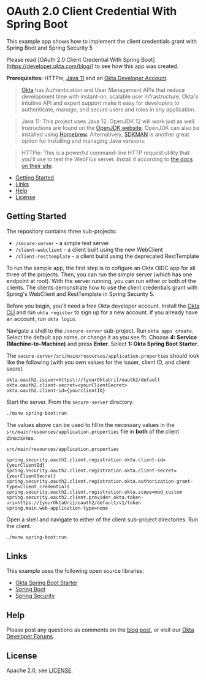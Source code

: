 # OAuth 2.0 Client Credential With Spring Boot
 
This example app shows how to implement the client credentials grant with Spring Boot and Spring Security 5

Please read [OAuth 2.0 Client Credential With Spring Boot](https://developer.okta.com/blog/<need a link>) to see how this app was created.

**Prerequisites:** HTTPie, [Java 11](https://adoptopenjdk.net/) and an [Okta Developer Account](https://developer.okta.com).

> [Okta](https://developer.okta.com/) has Authentication and User Management APIs that reduce development time with instant-on, scalable user infrastructure. Okta's intuitive API and expert support make it easy for developers to authenticate, manage, and secure users and roles in any application.

> Java 11: This project uses Java 12. OpenJDK 12 will work just as well. Instructions are found on the [OpenJDK website](https://openjdk.java.net/install/). OpenJDK can also be installed using [Homebrew](https://brew.sh/). Alternatively, [SDKMAN](https://sdkman.io/) is another great option for installing and managing Java versions.

> HTTPie: This is a powerful command-line HTTP request utility that you'll use to test the WebFlux server. Install it according to [the docs on their site](https://httpie.org/doc#installation).

* [Getting Started](#getting-started)
* [Links](#links)
* [Help](#help)
* [License](#license)

## Getting Started

The repository contains three sub-projects:
- `/secure-server` - a simple test server
- `/client-webclient` - a client built using the new WebClient
- `/client-resttemplate` - a client build using the deprecated RestTemplate

To run the sample app, the first step is to cofigure an Okta OIDC app for all three of the projects. Then, you can run the simple server (which has one endpoint at root). With the server running, you can run either or both of the clients. The clients demonstrate how to use the client credentials grant with Spring's WebClient and RestTemplate in Spring Security 5.

Before you begin, you’ll need a free Okta developer account. Install the [Okta CLI](https://cli.okta.com) and run `okta register` to sign up for a new account. If you already have an account, run `okta login`. 

Navigate a shell to the `/secure-server` sub-project. Run `okta apps create`. Select the default app name, or change it as you see fit. Choose **4: Service (Machine-to-Machine)** and press **Enter**. Select **1: Okta Spring Boot Starter**.

The `secure-server/src/main/resources/application.properties` should look like the following (with you own values for the issuer, client ID, and client secret.
```properties
okta.oauth2.issuer=https\://{yourOktaUri}/oauth2/default
okta.oauth2.client-secret=<yourClientSecret>
okta.oauth2.client-id={yourclientID}
```

Start the server. From the `secure-server` directory.
```bash
./mvnw spring-boot:run
```

The values above can be used to fill in the necessary values in the `src/main/resources/application.properties` file in **both** of the client directories.

`src/main/resources/application.properties`
```properties
spring.security.oauth2.client.registration.okta.client-id={yourClientId}
spring.security.oauth2.client.registration.okta.client-secret={yourClientSecret}
spring.security.oauth2.client.registration.okta.authorization-grant-type=client_credentials
spring.security.oauth2.client.registration.okta.scope=mod_custom
spring.security.oauth2.client.provider.okta.token-uri=https://{yourOktaUri}/oauth2/default/v1/token
spring.main.web-application-type=none
```

Open a shell and navigate to either of the client sub-project directories. Run the client.
```bash
./mvnw spring-boot:run
```

## Links

This example uses the following open source libraries:

* [Okta Spring Boot Starter](https://github.com/okta/okta-spring-boot)
* [Spring Boot](https://spring.io/projects/spring-boot)
* [Spring Security](https://spring.io/projects/spring-security)

## Help

Please post any questions as comments on the [blog post](https://developer.okta.com/blog/2018/07/24/social-spring-boot), or visit our [Okta Developer Forums](https://devforum.okta.com/). 

## License

Apache 2.0, see [LICENSE](LICENSE).
